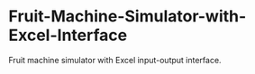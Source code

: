 # Fruit-Machine-Simulator-with-Excel-Interface
Fruit machine simulator with Excel input-output interface.
